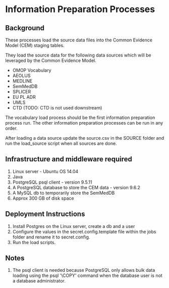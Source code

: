 Information Preparation Processes
=================================

Background
----------
These processes load the source data files into the Common Evidence Model (CEM) staging tables.

They load the source data for the following data sources which will be leveraged by the Common Evidence Model.

- OMOP Vocabulary
- AEOLUS
- MEDLINE
- SemMedDB
- SPLICER
- EU PL ADR
- UMLS
- CTD (TODO: CTD is not used downstream)

The vocabulary load process should be the first information preparation process run. The other information preparation
processes can be run in any order.

After loading a data source update the source.csv in the SOURCE folder and run the load_source script when all sources
are done.

Infrastructure and middleware required
--------------------------------------

1. Linux server - Ubuntu OS 14.04
2. Java
3. PostgreSQL psql client - version 9.5.11
4. A PostgreSQL database to store the CEM data - version 9.6.2
5. A MySQL db to temporarily store the SemMedDB
6. Approx 300 GB of disk space

Deployment Instructions
-----------------------

1. Install Postgres on the Linux server, create a db and a user
2. Configure the values in the secret.config.template file within the jobs folder and rename it to secret.config.
3. Run the load scripts.

Notes
-----

1. The psql client is needed because PostgreSQL only allows bulk data loading using the psql '\COPY' command when the
   database user is not a database administrator.
